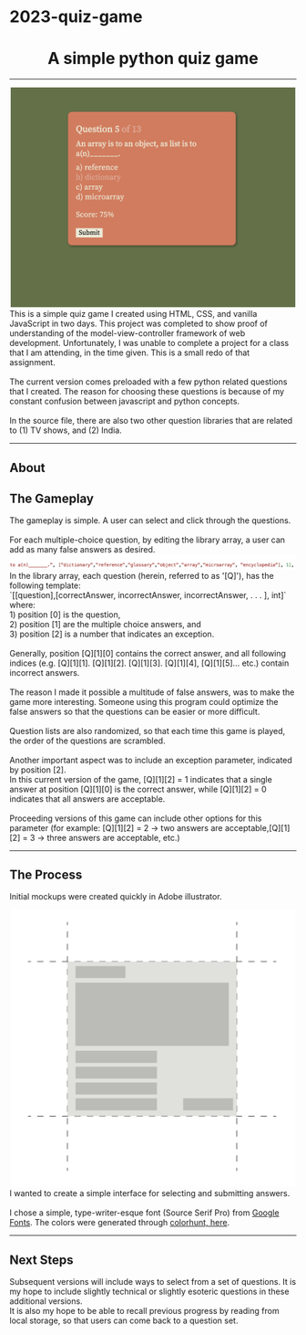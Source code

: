 # 2023-quiz-game
<h1 align="center">A simple python quiz game</h1>
<hr>
<div align="center"> <img src="readme_files/screenshot_1.png" width='500'></div>
This is a simple quiz game I created using HTML, CSS, and vanilla JavaScript in two days. This project was completed to show proof of understanding of the model-view-controller framework of web development. Unfortunately, I was unable to complete a project for a class that I am attending, in the time given. This is a small redo of that assignment.<br>
<br> 
The current version comes preloaded with a few python related questions that I created. The reason for choosing these questions is because of my constant confusion between javascript and python concepts. <br>
<br> 
In the source file, there are also two other question libraries that are related to (1) TV shows, and (2) India. 

<hr>

<h2>About</h2>

<h2>The Gameplay</h2>
The gameplay is simple.  A user can select and click through the questions.<br>
<br> 
For each multiple-choice question, by editing the library array, a user can add as many false answers as desired.<br>
<div align="center"> <img src="readme_files/sample_object.png" width='600'></div>
In the library array, each question (herein, referred to as '[Q]'), has the following template:<br>
`[[question],[correctAnswer, incorrectAnswer, incorrectAnswer, . . . ], int]`<br>
where:<br>
1) position [0] is the question,<br>
2) position [1] are the multiple choice answers, and<br>
3) position [2] is a number that indicates an exception.<br>
<br>
Generally, position [Q][1][0] contains the correct answer, and all following indices (e.g. [Q][1][1]. [Q][1][2]. [Q][1][3]. [Q][1][4], [Q][1][5]... etc.) contain incorrect answers. <br>
<br> 
The reason I made it possible a multitude of false answers, was to make the game more interesting. Someone using this program could optimize the false answers so that the questions can be easier or more difficult.<br> 
<br> 
Question lists are also randomized, so that each time this game is played, the order of the questions are scrambled.<br>
<br> 
Another important aspect was to include an exception parameter, indicated by position [2].<br>
In this current version of the game, [Q][1][2] = 1 indicates that a single answer at position [Q][1][0] is the correct answer, while [Q][1][2] = 0 indicates that all answers are acceptable.<br>
<br> 
Proceeding versions of this game can include other options for this parameter (for example: [Q][1][2] = 2 -> two answers are acceptable,[Q][1][2] = 3 -> three answers are acceptable, etc.) <br>

<hr>

<h2>The Process</h2>

Initial mockups were created quickly in Adobe illustrator. <br>
<div align="center"> <img src="readme_files/prototype.png" width='500'></div>
I wanted to create a simple interface for selecting and submitting answers.<br>
<br> 
I chose a simple, type-writer-esque font (Source Serif Pro) from <a href="https://fonts.google.com/specimen/Source+Serif+Pro?query=source+serif">Google Fonts</a>. The colors were generated through <a href="https://colorhunt.co/palette/ede9d5e7ab9adf7857617143">colorhunt, here</a>. <br>

<hr>

<h2>Next Steps</h2>

Subsequent versions will include ways to select from a set of questions. It is my hope to include slightly technical or slightly esoteric questions in these additional versions.<br>
It is also my hope to be able to recall previous progress by reading from local storage, so that users can come back to a question set. <br>

